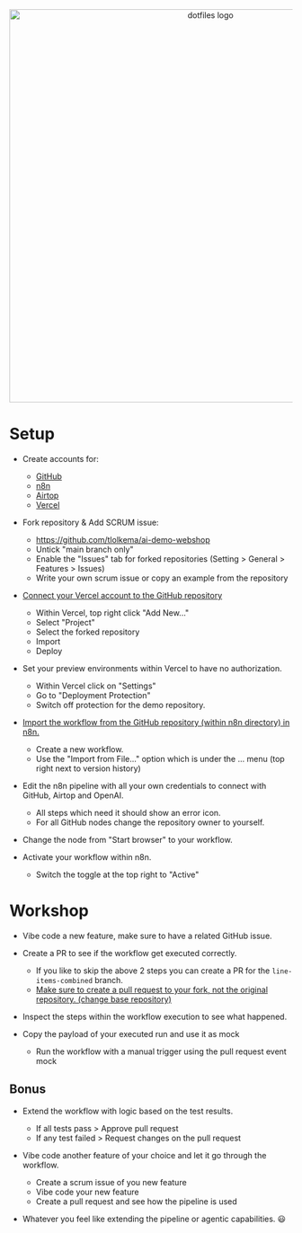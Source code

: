 <div align="center">
  <img src="readme-header.png" alt="dotfiles logo" width="700">
</div>


# Setup  

- Create accounts for:
  - [GitHub](https://github.com)
  - [n8n](https://n8n.io/)
  - [Airtop](https://www.airtop.ai/)
  - [Vercel](https://vercel.com/)

- Fork repository & Add SCRUM issue:
  - https://github.com/tlolkema/ai-demo-webshop
  - Untick "main branch only"
  - Enable the "Issues" tab for forked repositories (Setting > General > Features > Issues)
  - Write your own scrum issue or copy an example from the repository

- [Connect your Vercel account to the GitHub repository](https://vercel.com/docs/git#deploying-a-git-repository)
  - Within Vercel, top right click "Add New..."
  - Select "Project"
  - Select the forked repository
  - Import
  - Deploy

- Set your preview environments within Vercel to have no authorization.
  - Within Vercel click on "Settings"
  - Go to "Deployment Protection"
  - Switch off protection for the demo repository.

- [Import the workflow from the GitHub repository (within n8n directory) in n8n.](https://docs.n8n.io/courses/level-one/chapter-6/)
  - Create a new workflow.
  - Use the "Import from File..." option which is under the ... menu (top right next to version history)

- Edit the n8n pipeline with all your own credentials to connect with GitHub, Airtop and OpenAI.
  - All steps which need it should show an error icon.
  - For all GitHub nodes change the repository owner to yourself.
 
- Change the node from "Start browser" to your workflow.

- Activate your workflow within n8n.
  - Switch the toggle at the top right to "Active"

# Workshop

- Vibe code a new feature, make sure to have a related GitHub issue.

- Create a PR to see if the workflow get executed correctly.
  - If you like to skip the above 2 steps you can create a PR for the `line-items-combined` branch.
  - <u>Make sure to create a pull request to your fork, not the original repository. (change base repository)</u>

- Inspect the steps within the workflow execution to see what happened.

- Copy the payload of your executed run and use it as mock
  - Run the workflow with a manual trigger using the pull request event mock

## Bonus

- Extend the workflow with logic based on the test results.
  - If all tests pass > Approve pull request
  - If any test failed > Request changes on the pull request

- Vibe code another feature of your choice and let it go through the workflow.
  - Create a scrum issue of you new feature
  - Vibe code your new feature
  - Create a pull request and see how the pipeline is used

- Whatever you feel like extending the pipeline or agentic capabilities. 😃
